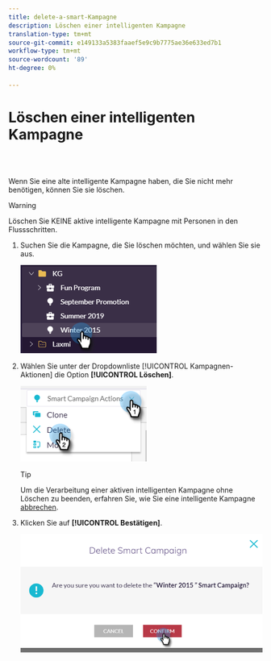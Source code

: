 ```yaml
---
title: delete-a-smart-Kampagne
description: Löschen einer intelligenten Kampagne
translation-type: tm+mt
source-git-commit: e149133a5383faaef5e9c9b7775ae36e633ed7b1
workflow-type: tm+mt
source-wordcount: '89'
ht-degree: 0%

---
```



# Löschen einer intelligenten Kampagne

<br> 

Wenn Sie eine alte intelligente Kampagne haben, die Sie nicht mehr benötigen, können Sie sie löschen.

>[!WARNING]
>
>Löschen Sie KEINE aktive intelligente Kampagne mit Personen in den Flussschritten.

1. Suchen Sie die Kampagne, die Sie löschen möchten, und wählen Sie sie aus.

   ![Bild eins](/help/sky/assets/smart-campaigns/delete-a-smart-campaign/delete-a-smart-campaign-1.png)

1. Wählen Sie unter der Dropdownliste [!UICONTROL Kampagnen-Aktionen] die Option **[!UICONTROL Löschen]**.

   ![Bild zwei](/help/sky/assets/smart-campaigns/delete-a-smart-campaign/delete-a-smart-campaign-2.png)

   >[!TIP]
   >
   >Um die Verarbeitung einer aktiven intelligenten Kampagne ohne Löschen zu beenden, erfahren Sie, wie Sie eine intelligente Kampagne [abbrechen](https://docs.marketo.com/display/DOCS/Abort+a+Smart+Campaign).

1. Klicken Sie auf **[!UICONTROL Bestätigen]**.

   ![Bild drei](/help/sky/assets/smart-campaigns/delete-a-smart-campaign/delete-a-smart-campaign-3.png)
